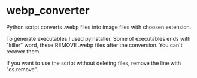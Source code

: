 # webp_converter
Python script converts .webp files into image files with choosen extension.

To generate executables I used pyinstaller. Some of executables ends with "killer" word, these REMOVE .webp files after the conversion. You can't recover them.

If you want to use the script without deleting files, remove the line with "os.remove".
